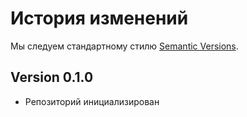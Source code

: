 # История изменений

Мы следуем стандартному стилю [Semantic Versions](https://semver.org/).


## Version 0.1.0

- Репозиторий инициализирован
